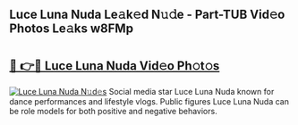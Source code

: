 ## Luce Luna Nuda Le𝚊k𝚎d N𝚞𝚍e - Part-TUB Vid𝚎o Photos Le𝚊ks w8FMp

# <h2><a href="http://fbeggkq.evod.top/?m=Luce+Luna+Nuda">🔗 👉🔴 Luce Luna Nuda Vid𝚎o Ph𝚘t𝚘s</a></h2>

[![Luce Luna Nuda N𝚞d𝚎s](https://i.imgur.com/8V9OHl7.gif)](http://fbeggkq.evod.top/?m=Luce+Luna+Nuda)
Social media star Luce Luna Nuda known for dance performances and lifestyle vlogs. Public figures Luce Luna Nuda can be role models for both positive and negative behaviors. 
